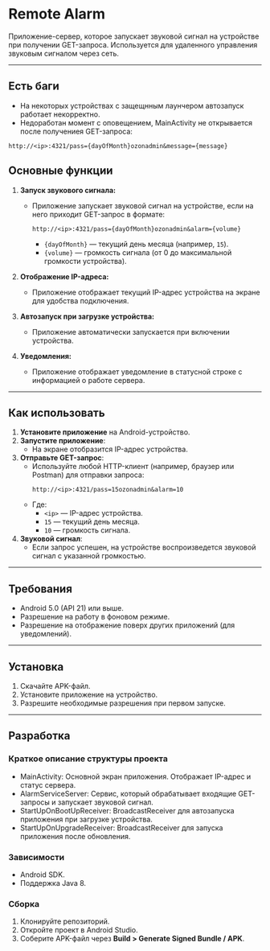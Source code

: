 # Remote Alarm

Приложение-сервер, которое запускает звуковой сигнал на устройстве при получении GET-запроса. Используется для удаленного управления звуковым сигналом через сеть.

---

## Есть баги
- На некоторых устройствах с защещнным лаунчером автозапуск работает некорректно.
- Недоработан момент с оповещением, MainActivity не открывается после получениея GET-запроса:
```
http://<ip>:4321/pass={dayOfMonth}ozonadmin&message={message}
```


## Основные функции

1. **Запуск звукового сигнала:**
   - Приложение запускает звуковой сигнал на устройстве, если на него приходит GET-запрос в формате:
     ```
     http://<ip>:4321/pass={dayOfMonth}ozonadmin&alarm={volume}
     ```
     - `{dayOfMonth}` — текущий день месяца (например, `15`).
     - `{volume}` — громкость сигнала (от 0 до максимальной громкости устройства).

2. **Отображение IP-адреса:**
   - Приложение отображает текущий IP-адрес устройства на экране для удобства подключения.

3. **Автозапуск при загрузке устройства:**
   - Приложение автоматически запускается при включении устройства.

4. **Уведомления:**
   - Приложение отображает уведомление в статусной строке с информацией о работе сервера.

---

## Как использовать

1. **Установите приложение** на Android-устройство.
2. **Запустите приложение**:
   - На экране отобразится IP-адрес устройства.
3. **Отправьте GET-запрос**:
   - Используйте любой HTTP-клиент (например, браузер или Postman) для отправки запроса:
     ```
     http://<ip>:4321/pass=15ozonadmin&alarm=10
     ```
   - Где:
     - `<ip>` — IP-адрес устройства.
     - `15` — текущий день месяца.
     - `10` — громкость сигнала.
4. **Звуковой сигнал**:
   - Если запрос успешен, на устройстве воспроизведется звуковой сигнал с указанной громкостью.

---

## Требования

- Android 5.0 (API 21) или выше.
- Разрешение на работу в фоновом режиме.
- Разрешение на отображение поверх других приложений (для уведомлений).

---

## Установка

1. Скачайте APK-файл.
2. Установите приложение на устройство.
3. Разрешите необходимые разрешения при первом запуске.

---

## Разработка

### Краткое описание структуры проекта
- MainActivity: Основной экран приложения. Отображает IP-адрес и статус сервера.
- AlarmServiceServer: Сервис, который обрабатывает входящие GET-запросы и запускает звуковой сигнал.
- StartUpOnBootUpReceiver: BroadcastReceiver для автозапуска приложения при загрузке устройства.
- StartUpOnUpgradeReceiver: BroadcastReceiver для запуска приложения после обновления.

### Зависимости

- Android SDK.
- Поддержка Java 8.

### Сборка

1. Клонируйте репозиторий.
2. Откройте проект в Android Studio.
3. Соберите APK-файл через **Build > Generate Signed Bundle / APK**.
